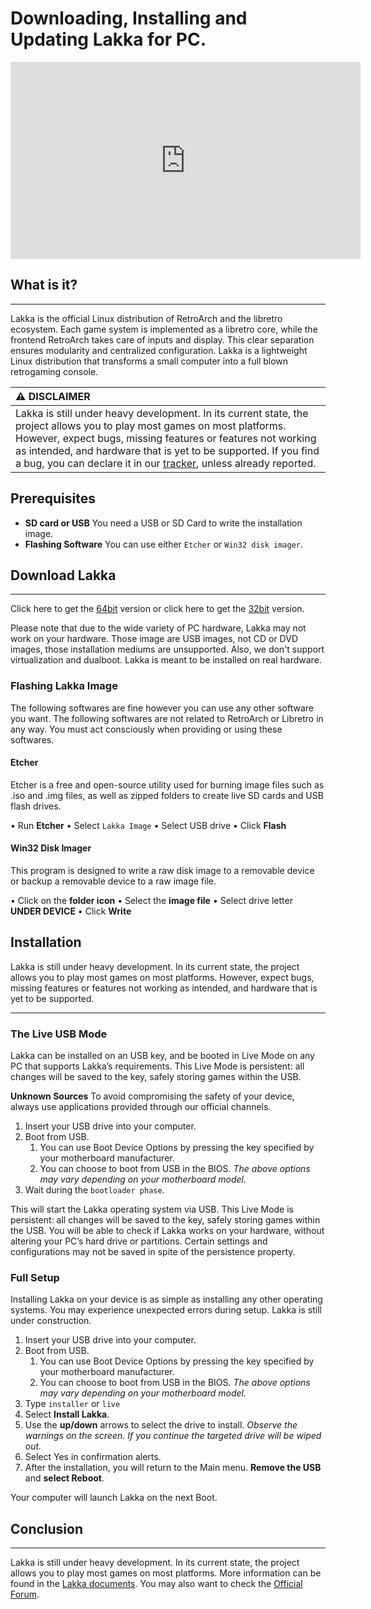 # Downloading, Installing and Updating Lakka for PC.

<iframe width="560" height="315" src="https://www.youtube-nocookie.com/embed/8rMvf3tfjFk" frameborder="0" allow="accelerometer; autoplay; clipboard-write; encrypted-media; gyroscope; picture-in-picture" allowfullscreen></iframe>

## What is it?
___
Lakka is the official Linux distribution of RetroArch and the libretro ecosystem. Each game system is implemented as a libretro core, while the frontend RetroArch takes care of inputs and display. This clear separation ensures modularity and centralized configuration. Lakka is a lightweight Linux distribution that transforms a small computer into a full blown retrogaming console.

| :warning: DISCLAIMER          |
|:---------------------------|
| Lakka is still under heavy development. In its current state, the project allows you to play most games on most platforms. However, expect bugs, missing features or features not working as intended, and hardware that is yet to be supported. If you find a bug, you can declare it in our [tracker](https://github.com/libretro/Lakka-LibreELEC/issues), unless already reported.      |

## Prerequisites

- **SD card or USB** You need a USB or SD Card to write the installation image.
- **Flashing Software** You can use either `Etcher` or `Win32 disk imager`.

## Download Lakka
___

Click here to get the [64bit](http://le.builds.lakka.tv/Generic.x86_64/Lakka-Generic.x86_64-2.2.2.img.gz) version or click here to get the [32bit](http://le.builds.lakka.tv/Generic.i386/Lakka-Generic.i386-2.2.2.img.gz) version.

Please note that due to the wide variety of PC hardware, Lakka may not work on your hardware. Those image are USB images, not CD or DVD images, those installation mediums are unsupported. Also, we don't support virtualization and dualboot. Lakka is meant to be installed on real hardware.

### Flashing Lakka Image

The following softwares are fine however you can use any other software you want. The following softwares are not related to RetroArch or Libretro in any way. You must act consciously when providing or using these softwares.

#### Etcher

Etcher is a free and open-source utility used for burning image files such as .iso and .img files, as well as zipped folders to create live SD cards and USB flash drives.

• Run **Etcher**
• Select `Lakka Image`
• Select USB drive
• Click **Flash**

#### Win32 Disk Imager

This program is designed to write a raw disk image to a removable device or backup a removable device to a raw image file.

• Click on the **folder icon**
• Select the **image file**
• Select drive letter **UNDER DEVICE**
• Click **Write**

## Installation

Lakka is still under heavy development. In its current state, the project allows you to play most games on most platforms. However, expect bugs, missing features or features not working as intended, and hardware that is yet to be supported.
___

### The Live USB Mode

Lakka can be installed on an USB key, and be booted in Live Mode on any PC that supports Lakka’s requirements. This Live Mode is persistent: all changes will be saved to the key, safely storing games within the USB.

**Unknown Sources** To avoid compromising the safety of your device, always use applications provided through our official channels.

1. Insert your USB drive into your computer.
2. Boot from USB.
	1. You can use Boot Device Options by pressing the key specified by your motherboard manufacturer.
	2. You can choose to boot from USB in the BIOS.
	*The above options may vary depending on your motherboard model.*
3. Wait during the `bootloader phase`.

This will start the Lakka operating system via USB. This Live Mode is persistent: all changes will be saved to the key, safely storing games within the USB. You will be able to check if Lakka works on your hardware, without altering your PC’s hard drive or partitions. Certain settings and configurations may not be saved in spite of the persistence property.

### Full Setup

Installing Lakka on your device is as simple as installing any other operating systems. You may experience unexpected errors during setup. Lakka is still under construction.

1. Insert your USB drive into your computer.
2. Boot from USB.
	1. You can use Boot Device Options by pressing the key specified by your motherboard manufacturer.
	2. You can choose to boot from USB in the BIOS.
	*The above options may vary depending on your motherboard model.*
3. Type `installer` or `live`
4. Select **Install Lakka**.
5. Use the **up/down** arrows to select the drive to install.
*Observe the warnings on the screen. If you continue the targeted drive will be wiped out.*
6. Select Yes in confirmation alerts.
7. After the installation, you will return to the Main menu. **Remove the USB** and **select Reboot**.

Your computer will launch Lakka on the next Boot.

## Conclusion
___
Lakka is still under heavy development. In its current state, the project allows you to play most games on most platforms. More information can be found in the [Lakka documents](http://www.lakka.tv/doc/Home/). You may also want to check the [Official Forum](https://forums.libretro.com/c/libretro/lakka-tv-general).